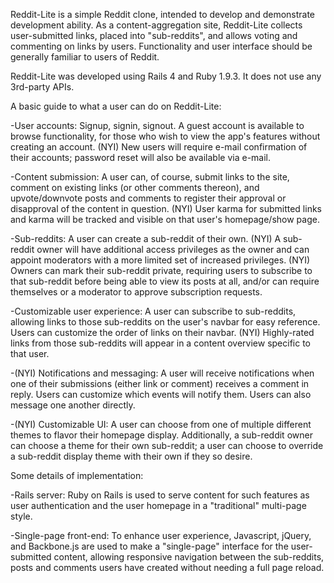 Reddit-Lite is a simple Reddit clone, intended to develop and demonstrate development ability.  As a content-aggregation site, Reddit-Lite collects user-submitted links, placed into "sub-reddits", and allows voting and commenting on links by users.  Functionality and user interface should be generally familiar to users of Reddit.

Reddit-Lite was developed using Rails 4 and Ruby 1.9.3.  It does not use any 3rd-party APIs.


A basic guide to what a user can do on Reddit-Lite:

-User accounts: Signup, signin, signout.  A guest account is available to browse functionality, for those who wish to view the app's features without creating an account.  (NYI) New users will require e-mail confirmation of their accounts; password reset will also be available via e-mail.  

-Content submission: A user can, of course, submit links to the site, comment on existing links (or other comments thereon), and upvote/downvote posts and comments to register their approval or disapproval of the content in question.  (NYI) User karma for submitted links and karma will be tracked and visible on that user's homepage/show page.

-Sub-reddits: A user can create a sub-reddit of their own.  (NYI) A sub-reddit owner will have additional access privileges as the owner and can appoint moderators with a more limited set of increased privileges.  (NYI) Owners can mark their sub-reddit private, requiring users to subscribe to that sub-reddit before being able to view its posts at all, and/or can require themselves or a moderator to approve subscription requests.

-Customizable user experience: A user can subscribe to sub-reddits, allowing links to those sub-reddits on the user's navbar for easy reference.  Users can customize the order of links on their navbar.  (NYI) Highly-rated links from those sub-reddits will appear in a content overview specific to that user.

-(NYI) Notifications and messaging: A user will receive notifications when one of their submissions (either link or comment) receives a comment in reply.  Users can customize which events will notify them.  Users can also message one another directly.

-(NYI) Customizable UI: A user can choose from one of multiple different themes to flavor their homepage display.  Additionally, a sub-reddit owner can choose a theme for their own sub-reddit; a user can choose to override a sub-reddit display theme with their own if they so desire.


Some details of implementation:

-Rails server: Ruby on Rails is used to serve content for such features as user authentication and the user homepage in a "traditional" multi-page style.

-Single-page front-end: To enhance user experience, Javascript, jQuery, and Backbone.js are used to make a "single-page" interface for the user-submitted content, allowing responsive navigation between the sub-reddits, posts and comments users have created without needing a full page reload.